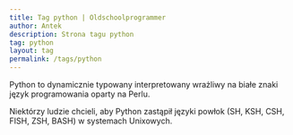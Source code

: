 ```yaml
---
title: Tag python | Oldschoolprogrammer
author: Antek
description: Strona tagu python
tag: python
layout: tag
permalink: /tags/python
---
```

Python to dynamicznie typowany interpretowany wrażliwy na białe znaki język programowania oparty na Perlu.

Niektórzy ludzie chcieli, aby Python zastąpił języki powłok (SH, KSH, CSH, FISH, ZSH, BASH) w systemach Unixowych.